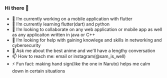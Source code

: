 ### Hi there 👋

<!--
**Wonder-sam/Wonder-sam** is a ✨ _special_ ✨ repository because its `README.md` (this file) appears on your GitHub profile.

Here are some ideas to get you started:
- 😄 Pronouns: ...
-->
- 🔭 I’m currently working on a mobile application with flutter
- 🌱 I’m currently learning flutter(dart) and python
- 👯 I’m looking to collaborate on any web application or mobile app as well as any applicaiton written in java or C++
- 🤔 I’m looking for help with gaining knowlege and skills in networking and cybersecurity
- 💬 Ask me about the best anime and we'll have a lengthy conversation
- 📫 How to reach me: email or instagram(@sam_is_well)
- ⚡ Fun fact: making hand sign(like the one in Naruto) helps me calm down in certain situations

